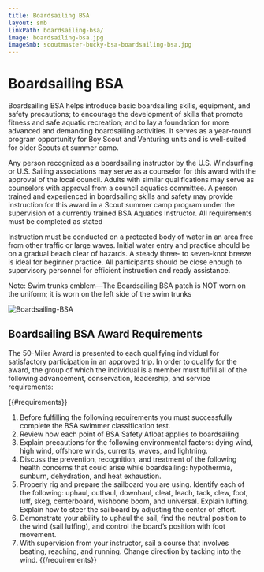 ```yaml
---
title: Boardsailing BSA
layout: smb
linkPath: boardsailing-bsa/
image: boardsailing-bsa.jpg
imageSmb: scoutmaster-bucky-bsa-boardsailing-bsa.jpg
---
```


# Boardsailing BSA

<div class="D(f) Fxd(c)--s"><div>

Boardsailing BSA helps introduce basic boardsailing skills, equipment, and safety precautions; to encourage the development of skills that promote fitness and safe aquatic recreation; and to lay a foundation for more advanced and demanding boardsailing activities. It serves as a year-round program opportunity for Boy Scout and Venturing units and is well-suited for older Scouts at summer camp.

Any person recognized as a boardsailing instructor by the U.S. Windsurfing or U.S. Sailing associations may serve as a counselor for this award with the approval of the local council. Adults with similar qualifications may serve as counselors with approval from a council aquatics committee. A person trained and experienced in boardsailing skills and safety may provide instruction for this award in a Scout summer camp program under the supervision of a currently trained BSA Aquatics Instructor. All requirements must be completed as stated

Instruction must be conducted on a protected body of water in an area free from other traffic or large waves. Initial water entry and practice should be on a gradual beach clear of hazards. A steady three- to seven-knot breeze is ideal for beginner practice. All participants should be close enough to supervisory personnel for efficient instruction and ready assistance.

Note: Swim trunks emblem—The Boardsailing BSA patch is NOT worn on the uniform; it is worn on the left side of the swim trunks

</div><div class="Ta(c) Pt(1em)--s">

![Boardsailing-BSA]({{imageSmb}})

</div></div>

## Boardsailing BSA Award Requirements

The 50-Miler Award is presented to each qualifying individual for satisfactory participation in an approved trip. In order to qualify for the award, the group of which the individual is a member must fulfill all of the following advancement, conservation, leadership, and service requirements:

{{#requirements}}
1. Before fulfilling the following requirements you must successfully complete the BSA swimmer classification test.
2. Review how each point of BSA Safety Afloat applies to boardsailing.
3. Explain precautions for the following environmental factors: dying wind, high wind, offshore winds, currents, waves, and lightning.
4. Discuss the prevention, recognition, and treatment of the following health concerns that could arise while boardsailing: hypothermia, sunburn, dehydration, and heat exhaustion.
5. Properly rig and prepare the sailboard you are using. Identify each of the following: uphaul, outhaul, downhaul, cleat, leach, tack, clew, foot, luff, skeg, centerboard, wishbone boom, and universal. Explain luffing. Explain how to steer the sailboard by adjusting the center of effort.
6. Demonstrate your ability to uphaul the sail, find the neutral position to the wind (sail luffing), and control the board’s position with foot movement.
7. With supervision from your instructor, sail a course that involves beating, reaching, and running. Change direction by tacking into the wind.
{{/requirements}}
